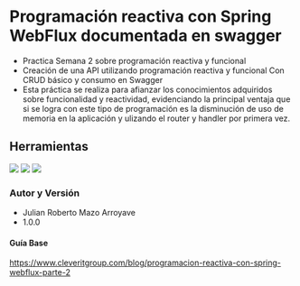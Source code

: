 # Programación reactiva con Spring WebFlux documentada en swagger

- Practica Semana 2 sobre programación reactiva y funcional
- Creación de una API utilizando programación reactiva y funcional Con CRUD básico y consumo en Swagger
- Esta práctica se realiza para afianzar los conocimientos adquiridos sobre funcionalidad y reactividad, evidenciando la principal ventaja que  si se logra con este tipo   de programación es la disminución de uso de memoria en la aplicación y ulizando el router y handler por primera vez.

## Herramientas

![](https://egkatzioura.files.wordpress.com/2017/10/icon-spring-framework1-e1507924071592.png)
![](https://api.civo.com/k3s-marketplace/mongodb.png)
![](https://encrypted-tbn0.gstatic.com/images?q=tbn:ANd9GcR9GlozyrEsA25S68xqsWEgejZkSQPi2L7SBw&usqp=CAU)


### Autor y Versión
- Julian Roberto Mazo Arroyave
- 1.0.0

#### Guía Base
https://www.cleveritgroup.com/blog/programacion-reactiva-con-spring-webflux-parte-2

